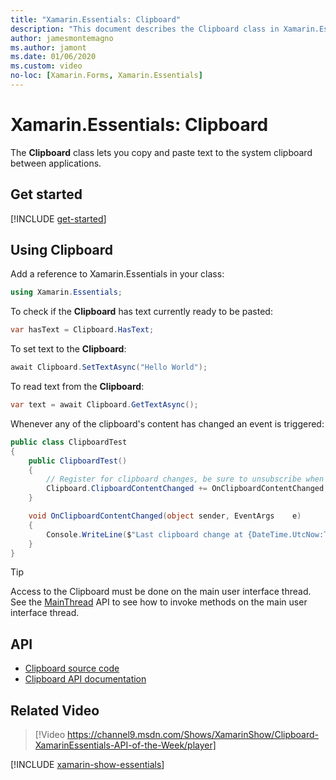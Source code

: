 ```yaml
---
title: "Xamarin.Essentials: Clipboard"
description: "This document describes the Clipboard class in Xamarin.Essentials, which lets you copy and paste text to the system clipboard between applications."
author: jamesmontemagno
ms.author: jamont
ms.date: 01/06/2020
ms.custom: video
no-loc: [Xamarin.Forms, Xamarin.Essentials]
---
```


# Xamarin.Essentials: Clipboard

The **Clipboard** class lets you copy and paste text to the system clipboard between applications.

## Get started

[!INCLUDE [get-started](includes/get-started.md)]

## Using Clipboard

Add a reference to Xamarin.Essentials in your class:

```csharp
using Xamarin.Essentials;
```

To check if the **Clipboard** has text currently ready to be pasted:

```csharp
var hasText = Clipboard.HasText;
```

To set text to the **Clipboard**:

```csharp
await Clipboard.SetTextAsync("Hello World");
```

To read text from the **Clipboard**:

```csharp
var text = await Clipboard.GetTextAsync();
```

Whenever any of the clipboard's content has changed an event is triggered:

```csharp
public class ClipboardTest
{
    public ClipboardTest()
    {
        // Register for clipboard changes, be sure to unsubscribe when needed
        Clipboard.ClipboardContentChanged += OnClipboardContentChanged;
    }

    void OnClipboardContentChanged(object sender, EventArgs    e)
    {
        Console.WriteLine($"Last clipboard change at {DateTime.UtcNow:T}";);
    }
}
```

> [!TIP]
> Access to the Clipboard must be done on the main user interface thread. See the [MainThread](~/essentials/main-thread.md) API to see how to invoke methods on the main user interface thread.

## API

- [Clipboard source code](https://github.com/xamarin/Essentials/tree/main/Xamarin.Essentials/Clipboard)
- [Clipboard API documentation](xref:Xamarin.Essentials.Clipboard)

## Related Video

> [!Video https://channel9.msdn.com/Shows/XamarinShow/Clipboard-XamarinEssentials-API-of-the-Week/player]

[!INCLUDE [xamarin-show-essentials](includes/xamarin-show-essentials.md)]

